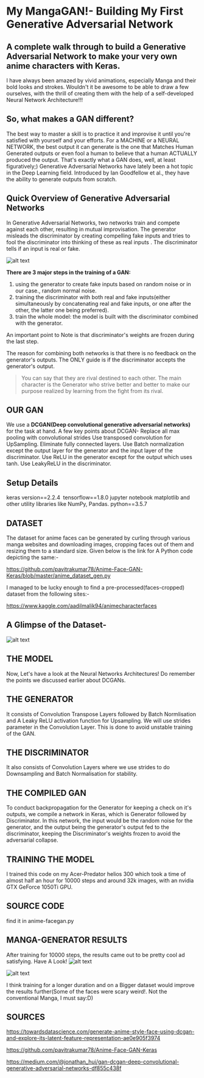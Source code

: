 My MangaGAN!- Building My First Generative Adversarial Network
===
A complete walk through to build a Generative Adversarial Network to make your very own anime characters with Keras.
---
I have always been amazed by vivid animations, especially Manga and their bold looks and strokes. Wouldn't it be awesome to be able to draw a few ourselves, with the thrill of creating them with the help of a self-developed Neural Network Architecture!!!


So, what makes a GAN different?
---

The best way to master a skill is to practice it and improvise it until you're satisfied with yourself and your efforts. For a MACHINE or a NEURAL NETWORK, the best output it can generate is the one that Matches Human Generated outputs or even fool a human to believe that a human ACTUALLY produced the output. That's exactly what a GAN does, well, at least figuratively;)
Generative Adversarial Networks have lately been a hot topic in the Deep Learning field. Introduced by Ian Goodfellow et al., they have the ability to generate outputs from scratch.

Quick Overview of Generative Adversarial Networks
---
In Generative Adversarial Networks, two networks train and compete against each other, resulting in mutual improvisation. The generator misleads the discriminator by creating compelling fake inputs and tries to fool the discriminator into thinking of these as real inputs . The discriminator tells if an input is real or fake.

![alt text](https://raw.githubusercontent.com/nikitaa30/Manga-GAN/master/medium_blog/gan.jpg)

**There are 3 major steps in the training of a GAN:**
1. using the generator to create fake inputs based on random noise or in our case., random normal noise.
2. training the discriminator with both real and fake inputs(either simultaneously by concatenating real and fake inputs, or one after the other, the latter one being preferred).
3. train the whole model: the model is built with the discriminator combined with the generator.

An important point to Note is that discriminator's weights are frozen during the last step.

The reason for combining both networks is that there is no feedback on the generator's outputs. The ONLY guide is if the discriminator accepts the generator's output.
> You can say that they are rival destined to each other. The main character is the Generator who strive better and better to make our   purpose realized by learning from the fight from its rival.

OUR GAN
---

We use a **DCGAN(Deep convolutional generative adversarial networks)** for the task at hand.
A few key points about DCGAN-
Replace all max pooling with convolutional strides
Use transposed convolution for UpSampling.
Eliminate fully connected layers.
Use Batch normalization except the output layer for the generator and the input layer of the discriminator.
Use ReLU in the generator except for the output which uses tanh.
Use LeakyReLU in the discriminator.

Setup Details
---
keras version==2.2.4 
tensorflow==1.8.0
jupyter notebook
matplotlib and other utility libraries like NumPy, Pandas.
python==3.5.7

DATASET
---
The dataset for anime faces can be generated by curling through various manga websites and downloading images, cropping faces out of them and resizing them to a standard size. Given below is the link for A Python code depicting the same:-

https://github.com/pavitrakumar78/Anime-Face-GAN-Keras/blob/master/anime_dataset_gen.py

I managed to be lucky enough to find a pre-processed(faces-cropped) dataset from the following sites:-

https://www.kaggle.com/aadilmalik94/animecharacterfaces


A Glimpse of the Dataset-
---
![alt text](https://raw.githubusercontent.com/nikitaa30/Manga-GAN/master/medium_blog/dataset.PNG)

THE MODEL
---

Now, Let's have a look at the Neural Networks Architectures! Do remember the points we discussed earlier about DCGANs.

THE GENERATOR
---
It consists of Convolution Transpose Layers followed by Batch Normlisation and A Leaky ReLU activation function for Upsampling. We will use strides parameter in the Convolution Layer. This is done to avoid unstable training of the GAN.

THE DISCRIMINATOR
---
It also consists of Convolution Layers where we use strides to do Downsampling and Batch Normalisation for stability.

THE COMPILED GAN
---
To conduct backpropagation for the Generator for keeping a check on it's outputs, we compile a network in Keras, which is Generator followed by Discriminator. In this network, the input would be the random noise for the generator, and the output being the generator's output fed to the discriminator, keeping the Discriminator's weights frozen to avoid the adversarial collapse. 

TRAINING THE MODEL
---
I trained this code on my Acer-Predator helios 300 which took a time of almost half an hour for 10000 steps and around 32k images, with an nvidia GTX GeForce 1050Ti GPU.

SOURCE CODE
---
find it in anime-facegan.py

MANGA-GENERATOR RESULTS
---
After training for 10000 steps, the results came out to be pretty cool ad satisfying. Have A Look!
![alt text](https://raw.githubusercontent.com/nikitaa30/Manga-GAN/master/ezgif.com-gif-maker.gif)

![alt text](https://raw.githubusercontent.com/nikitaa30/Manga-GAN/master/collage(1).jpg)


I think training for a longer duration and on a Bigger dataset would improve the results further(Some of the faces were scary weird!. Not the conventional Manga, I must say:D)

SOURCES
---
https://towardsdatascience.com/generate-anime-style-face-using-dcgan-and-explore-its-latent-feature-representation-ae0e905f3974

https://github.com/pavitrakumar78/Anime-Face-GAN-Keras

https://medium.com/@jonathan_hui/gan-dcgan-deep-convolutional-generative-adversarial-networks-df855c438f
